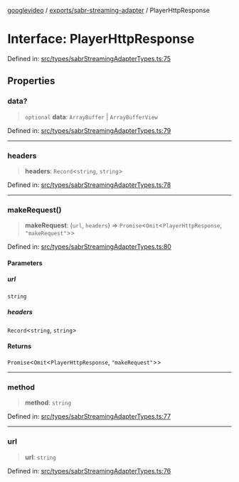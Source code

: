 [googlevideo](../../../README.md) / [exports/sabr-streaming-adapter](../README.md) / PlayerHttpResponse

# Interface: PlayerHttpResponse

Defined in: [src/types/sabrStreamingAdapterTypes.ts:75](https://github.com/LuanRT/googlevideo/blob/dbf946453f309f019ca5c8a163ede31e16e7831d/src/types/sabrStreamingAdapterTypes.ts#L75)

## Properties

### data?

> `optional` **data**: `ArrayBuffer` \| `ArrayBufferView`

Defined in: [src/types/sabrStreamingAdapterTypes.ts:79](https://github.com/LuanRT/googlevideo/blob/dbf946453f309f019ca5c8a163ede31e16e7831d/src/types/sabrStreamingAdapterTypes.ts#L79)

***

### headers

> **headers**: `Record`\<`string`, `string`\>

Defined in: [src/types/sabrStreamingAdapterTypes.ts:78](https://github.com/LuanRT/googlevideo/blob/dbf946453f309f019ca5c8a163ede31e16e7831d/src/types/sabrStreamingAdapterTypes.ts#L78)

***

### makeRequest()

> **makeRequest**: (`url`, `headers`) => `Promise`\<`Omit`\<`PlayerHttpResponse`, `"makeRequest"`\>\>

Defined in: [src/types/sabrStreamingAdapterTypes.ts:80](https://github.com/LuanRT/googlevideo/blob/dbf946453f309f019ca5c8a163ede31e16e7831d/src/types/sabrStreamingAdapterTypes.ts#L80)

#### Parameters

##### url

`string`

##### headers

`Record`\<`string`, `string`\>

#### Returns

`Promise`\<`Omit`\<`PlayerHttpResponse`, `"makeRequest"`\>\>

***

### method

> **method**: `string`

Defined in: [src/types/sabrStreamingAdapterTypes.ts:77](https://github.com/LuanRT/googlevideo/blob/dbf946453f309f019ca5c8a163ede31e16e7831d/src/types/sabrStreamingAdapterTypes.ts#L77)

***

### url

> **url**: `string`

Defined in: [src/types/sabrStreamingAdapterTypes.ts:76](https://github.com/LuanRT/googlevideo/blob/dbf946453f309f019ca5c8a163ede31e16e7831d/src/types/sabrStreamingAdapterTypes.ts#L76)
